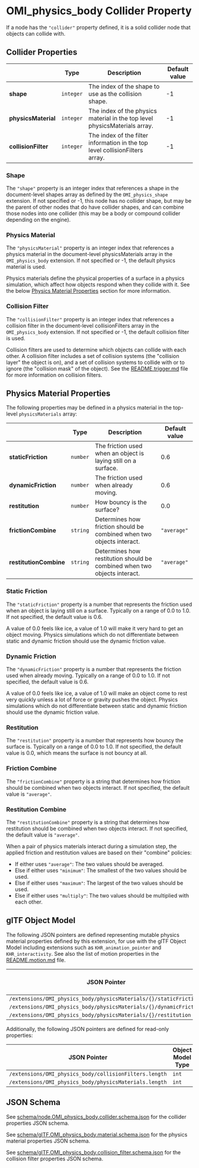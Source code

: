 # OMI_physics_body Collider Property

If a node has the `"collider"` property defined, it is a solid collider node that objects can collide with.

## Collider Properties

|                     | Type      | Description                                                                  | Default value |
| ------------------- | --------- | ---------------------------------------------------------------------------- | ------------- |
| **shape**           | `integer` | The index of the shape to use as the collision shape.                        | -1            |
| **physicsMaterial** | `integer` | The index of the physics material in the top level physicsMaterials array.   | -1            |
| **collisionFilter** | `integer` | The index of the filter information in the top level collisionFilters array. | -1            |

### Shape

The `"shape"` property is an integer index that references a shape in the document-level shapes array as defined by the `OMI_physics_shape` extension. If not specified or -1, this node has no collider shape, but may be the parent of other nodes that do have collider shapes, and can combine those nodes into one collider (this may be a body or compound collider depending on the engine).

### Physics Material

The `"physicsMaterial"` property is an integer index that references a physics material in the document-level physicsMaterials array in the `OMI_physics_body` extension. If not specified or -1, the default physics material is used.

Physics materials define the physical properties of a surface in a physics simulation, which affect how objects respond when they collide with it. See the below [Physics Material Properties](#physics-material-properties) section for more information.

### Collision Filter

The `"collisionFilter"` property is an integer index that references a collision filter in the document-level collisionFilters array in the `OMI_physics_body` extension. If not specified or -1, the default collision filter is used.

Collision filters are used to determine which objects can collide with each other. A collision filter includes a set of collision systems (the "collision layer" the object is on), and a set of collision systems to collide with or to ignore (the "collision mask" of the object). See the [README.trigger.md](README.trigger.md) file for more information on collision filters.

## Physics Material Properties

The following properties may be defined in a physics material in the top-level `physicsMaterials` array:

|                        | Type     | Description                                                              | Default value |
| ---------------------- | -------- | ------------------------------------------------------------------------ | ------------- |
| **staticFriction**     | `number` | The friction used when an object is laying still on a surface.           | 0.6           |
| **dynamicFriction**    | `number` | The friction used when already moving.                                   | 0.6           |
| **restitution**        | `number` | How bouncy is the surface?                                               | 0.0           |
| **frictionCombine**    | `string` | Determines how friction should be combined when two objects interact.    | `"average"`   |
| **restitutionCombine** | `string` | Determines how restitution should be combined when two objects interact. | `"average"`   |

### Static Friction

The `"staticFriction"` property is a number that represents the friction used when an object is laying still on a surface. Typically on a range of 0.0 to 1.0. If not specified, the default value is 0.6.

A value of 0.0 feels like ice, a value of 1.0 will make it very hard to get an object moving. Physics simulations which do not differentiate between static and dynamic friction should use the dynamic friction value.

### Dynamic Friction

The `"dynamicFriction"` property is a number that represents the friction used when already moving. Typically on a range of 0.0 to 1.0. If not specified, the default value is 0.6.

A value of 0.0 feels like ice, a value of 1.0 will make an object come to rest very quickly unless a lot of force or gravity pushes the object. Physics simulations which do not differentiate between static and dynamic friction should use the dynamic friction value.

### Restitution

The `"restitution"` property is a number that represents how bouncy the surface is. Typically on a range of 0.0 to 1.0. If not specified, the default value is 0.0, which means the surface is not bouncy at all.

### Friction Combine

The `"frictionCombine"` property is a string that determines how friction should be combined when two objects interact. If not specified, the default value is `"average"`.

### Restitution Combine

The `"restitutionCombine"` property is a string that determines how restitution should be combined when two objects interact. If not specified, the default value is `"average"`.

When a pair of physics materials interact during a simulation step, the applied friction and restitution values are based on their "combine" policies:

- If either uses `"average"`: The two values should be averaged.
- Else if either uses `"minimum"`: The smallest of the two values should be used.
- Else if either uses `"maximum"`: The largest of the two values should be used.
- Else if either uses `"multiply"`: The two values should be multiplied with each other.

## glTF Object Model

The following JSON pointers are defined representing mutable physics material properties defined by this extension, for use with the glTF Object Model including extensions such as `KHR_animation_pointer` and `KHR_interactivity`. See also the list of motion properties in the [README.motion.md](README.motion.md) file.

| JSON Pointer                                                       | Object Model Type |
| ------------------------------------------------------------------ | ----------------- |
| `/extensions/OMI_physics_body/physicsMaterials/{}/staticFriction`  | `float`           |
| `/extensions/OMI_physics_body/physicsMaterials/{}/dynamicFriction` | `float`           |
| `/extensions/OMI_physics_body/physicsMaterials/{}/restitution`     | `float`           |

Additionally, the following JSON pointers are defined for read-only properties:

| JSON Pointer                                           | Object Model Type |
| ------------------------------------------------------ | ----------------- |
| `/extensions/OMI_physics_body/collisionFilters.length` | `int`             |
| `/extensions/OMI_physics_body/physicsMaterials.length` | `int`             |

## JSON Schema

See [schema/node.OMI_physics_body.collider.schema.json](schema/node.OMI_physics_body.collider.schema.json) for the collider properties JSON schema.

See [schema/glTF.OMI_physics_body.material.schema.json](schema/glTF.OMI_physics_body.material.schema.json) for the physics material properties JSON schema.

See [schema/glTF.OMI_physics_body.collision_filter.schema.json](schema/glTF.OMI_physics_body.collision_filter.schema.json) for the collision filter properties JSON schema.
